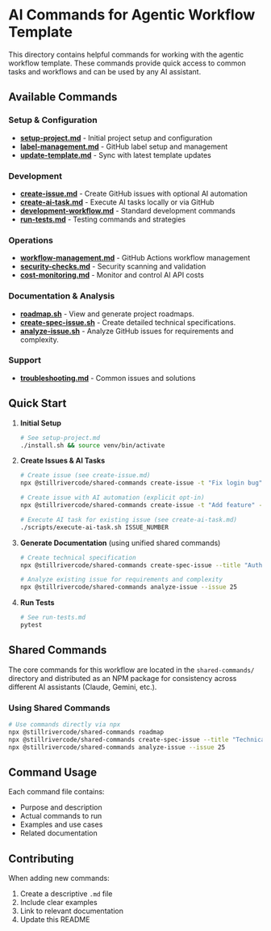# AI Commands for Agentic Workflow Template

This directory contains helpful commands for working with the agentic workflow template. These commands provide
quick access to common tasks and workflows and can be used by any AI assistant.

## Available Commands

### Setup & Configuration

- **[setup-project.md](setup-project.md)** - Initial project setup and configuration
- **[label-management.md](label-management.md)** - GitHub label setup and management
- **[update-template.md](update-template.md)** - Sync with latest template updates

### Development

- **[create-issue.md](create-issue.md)** - Create GitHub issues with optional AI automation
- **[create-ai-task.md](create-ai-task.md)** - Execute AI tasks locally or via GitHub
- **[development-workflow.md](development-workflow.md)** - Standard development commands
- **[run-tests.md](run-tests.md)** - Testing commands and strategies

### Operations

- **[workflow-management.md](workflow-management.md)** - GitHub Actions workflow management
- **[security-checks.md](security-checks.md)** - Security scanning and validation
- **[cost-monitoring.md](cost-monitoring.md)** - Monitor and control AI API costs

### Documentation & Analysis

- **[roadmap.sh](../../shared-commands/commands/roadmap.sh)** - View and generate project roadmaps.
- **[create-spec-issue.sh](../../shared-commands/commands/create-spec-issue.sh)** - Create detailed technical
  specifications.
- **[analyze-issue.sh](../../shared-commands/commands/analyze-issue.sh)** - Analyze GitHub issues for
  requirements and complexity.

### Support

- **[troubleshooting.md](troubleshooting.md)** - Common issues and solutions

## Quick Start

1. **Initial Setup**

   ```bash
   # See setup-project.md
   ./install.sh && source venv/bin/activate
   ```

2. **Create Issues & AI Tasks**

   ```bash
   # Create issue (see create-issue.md)
   npx @stillrivercode/shared-commands create-issue -t "Fix login bug" -b "Description here"

   # Create issue with AI automation (explicit opt-in)
   npx @stillrivercode/shared-commands create-issue -t "Add feature" --ai-task -b "Details here"

   # Execute AI task for existing issue (see create-ai-task.md)
   ./scripts/execute-ai-task.sh ISSUE_NUMBER
   ```

3. **Generate Documentation** (using unified shared commands)

   ```bash
   # Create technical specification
   npx @stillrivercode/shared-commands create-spec-issue --title "Authentication Architecture"

   # Analyze existing issue for requirements and complexity
   npx @stillrivercode/shared-commands analyze-issue --issue 25
   ```

4. **Run Tests**

   ```bash
   # See run-tests.md
   pytest
   ```

## Shared Commands

The core commands for this workflow are located in the `shared-commands/`
directory and distributed as an NPM package for consistency across different AI assistants (Claude, Gemini, etc.).

### Using Shared Commands

```bash
# Use commands directly via npx
npx @stillrivercode/shared-commands roadmap
npx @stillrivercode/shared-commands create-spec-issue --title "Technical Design"
npx @stillrivercode/shared-commands analyze-issue --issue 25
```

## Command Usage

Each command file contains:

- Purpose and description
- Actual commands to run
- Examples and use cases
- Related documentation

## Contributing

When adding new commands:

1. Create a descriptive `.md` file
2. Include clear examples
3. Link to relevant documentation
4. Update this README

